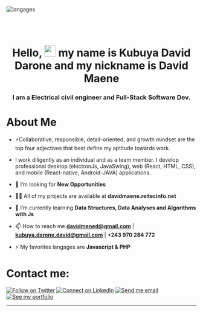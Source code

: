 <!-- <a href="https://davidmaene.reitecinfo.net" style="display: flex; justify-content: center;" align="center"><img height="auto" src="./imgs/profile.jpg" width="35%" /></a> -->
<!-- <a href="#"><img width="100%" height="auto" src="https://i.imgur.com/iXuL1HG.png" height="175px"/></a> -->
<!-- <p align="center">
    <a href="https://github.com/davmaene/github-readme-streak-stats">
        <img title="🔥 Get streak stats for your profile at git.io/streak-stats" alt="david maene's streak" src="https://github-readme-streak-stats.herokuapp.com/?user=davmaene&theme=black-ice&hide_border=true&stroke=0000&background=060A0CD0"/>
    </a>
</p> -->
<!-- |My github statistics|My favorites languages 🔥| -->
<!-- |-|-| -->
<!-- [![davmaene's GitHub Stats](https://github-readme-stats.vercel.app/api?username=davmaene&show_icons=true&theme=merko&hide_title=true&count_private=true)](https://github.com/davmaene) -->
![langages](https://github-readme-stats.vercel.app/api/top-langs/?username=davmaene)

<!-- |[![Top Langs](https://github-readme-stats.vercel.app/api/top-langs/?username=davmaene&show_icons=true&theme=dark&layout=compact&hide_title=true)](https://github.com/davmaene) -->
<br />
<br />
<h1 align="center">Hello, <img src="https://raw.githubusercontent.com/MartinHeinz/MartinHeinz/master/wave.gif" width="30px"> my name is <b>Kubuya David Darone</b> and my nickname is  David Maene </h1>
<h3 align="center">I am a Electrical civil engineer and Full-Stack Software Dev.</h3>


# About Me

- ⚡Collaborative, responsible, detail-oriented, and growth mindset are the top four adjectives that best define my aptitude towards work.

- I work diligently as an individual and as a team member. I develop professional desktop (electronJs, JavaSwing), web (React, HTML, CSS), and mobile (React-native, Android-JAVA) applications. 
  

- 👯 I’m looking for **New Opportunities**

- 👨‍💻 All of my projects are available at **davidmaene.reitecinfo.net**

- 🌱 I’m currently learning **Data Structures, Data Analyses and Algorithms with Js**

- 📫 How to reach me **davidmened@gmail.com** | **kubuya.darone.david@gmail.com** | **+243 970 284 772**

- ⚡ My favorites langages are  **Javascript & PHP**
<!-- 
## 🚀 Languages and Tools:

<p align="left" hidden> 
    <a href="https://developer.mozilla.org/en-US/docs/Web/JavaScript" target="_blank"> <img src="https://img.icons8.com/color/48/000000/javascript.png"/> </a> 
    <a style="padding-right:8px;" href="https://nodejs.org" target="_blank"> <img src="https://img.icons8.com/color/48/000000/nodejs.png"/> </a> 
    <a href="https://expressjs.com" target="_blank"> <img src="https://raw.githubusercontent.com/devicons/devicon/master/icons/express/express-original-wordmark.svg" alt="express" width="40" height="40"/> </a>
    <a href="https://reactjs.org/" target="_blank"> <img src="https://img.icons8.com/color/48/000000/react-native.png"/> </a>
    <a href="https://redux.js.org" target="_blank"> <img src="https://img.icons8.com/color/48/000000/redux.png"/> </a>
    <a href="https://www.python.org" target="_blank"> <img src="https://img.icons8.com/color/48/000000/python.png"/> </a> 
    <a href="https://www.w3.org/html/" target="_blank"> <img src="https://img.icons8.com/color/48/000000/html-5.png"/> </a> 
    <a href="https://www.w3schools.com/css/" target="_blank"> <img src="https://img.icons8.com/color/48/000000/css3.png"/> </a> 
    <a href="https://getbootstrap.com" target="_blank"> <img src="https://img.icons8.com/color/48/000000/bootstrap.png"/> </a> 
    <a href="https://www.java.com" target="_blank"> <img src="https://img.icons8.com/color/48/000000/java-coffee-cup-logo.png"/> </a>
    <a href="https://spring.io/projects/spring-boot" target="_blank"> <img src="https://img.icons8.com/color/48/000000/spring-logo.png"/> </a> 
    <a href="https://www.mongodb.com/" target="_blank"> <img src="https://raw.githubusercontent.com/devicons/devicon/master/icons/mongodb/mongodb-original-wordmark.svg" alt="mongodb" width="48" height="48"/> </a> 
    <a style="padding-right:8px;" href="https://www.mysql.com/" target="_blank"> <img src="https://img.icons8.com/fluent/50/000000/mysql-logo.png"/> </a>
    <a href="https://firebase.google.com/" target="_blank"> <img src="https://img.icons8.com/color/48/000000/firebase.png"/> </a> 
    <a href="https://postman.com" target="_blank"> <img src="https://www.vectorlogo.zone/logos/getpostman/getpostman-icon.svg" alt="postman" width="45" height="45"/> </a>   
    <a href="https://git-scm.com/" target="_blank"> <img src="https://img.icons8.com/color/48/000000/git.png"/> </a> 
    <a href="https://www.jenkins.io" target="_blank"> <img src="https://www.vectorlogo.zone/logos/jenkins/jenkins-icon.svg" alt="jenkins" width="48" height="48"/> </a> 
</p> -->

<!-- [![Javascript Badge](https://img.shields.io/badge/-Javascript-F0DB4F?style=for-the-badge&labelColor=black&logo=javascript&logoColor=F0DB4F)](#)[![Nodejs Badge](https://img.shields.io/badge/-Nodejs-3C873A?style=for-the-badge&labelColor=black&logo=node.js&logoColor=3C873A)](#) [![React Badge](https://img.shields.io/badge/-React-61DBFB?style=for-the-badge&labelColor=black&logo=react&logoColor=61DBFB)](#)[![Typescript Badge](https://img.shields.io/badge/-Typescript-007acc?style=for-the-badge&labelColor=black&logo=typescript&logoColor=007acc)](#)  -->
<!-- <br/>
<br/>
<br/>

<p align="center">
    <a href="https://github.com/davmaene/github-readme-streak-stats">
        <img title="🔥 Get streak stats for your profile at git.io/streak-stats" alt="david maene's streak" src="https://github-readme-streak-stats.herokuapp.com/?user=davmaene&theme=black-ice&hide_border=true&stroke=0000&background=060A0CD0"/>
    </a>
</p>

|statistics|languages|Streaks|
|-|-|-|
|[![davmaene's GitHub Stats](https://github-readme-stats.vercel.app/api?username=davmaene&show_icons=true&theme=dark&hide_title=true)](https://github.com/davmaene)|[![Top Langs](https://github-readme-stats.vercel.app/api/top-langs/?username=davmaene&show_icons=true&theme=dark&layout=compact&hide_title=true)](https://github.com/davmaene)|![davmaene](https://github-readme-streak-stats.herokuapp.com/?user=davmaene&theme=dark)
<br/>
  <b>Note:</b> Top languages is only a metric of the languages my public code consists of and doesn't reflect experience or skill level.
<br/>
<br/>

[![davmaene's github activity graph](https://activity-graph.herokuapp.com/graph?username=davmaene&bg_color=0D1117&color=5BCDEC&line=5BCDEC&point=FFFFFF&area=true&hide_border=true)](https://github.com/davmaene/github-readme-activity-graph)
<br/>
<br/> -->

# Contact me:
<p align="left">

[![Follow on Twitter](https://img.shields.io/badge/--twitter?label=Twitter&logo=Twitter&style=social)](https://twitter.com/dav_maene) [![Connect on LinkedIn](https://img.shields.io/badge/--linkedin?label=LinkedIn&logo=LinkedIn&style=social)](https://linkedin.com/in/david-maene-a5a712146) [![Send me email](https://img.shields.io/badge/--gmail?label=Gmail&logo=Gmail&style=social)](mailto:davidmened@gmail.com) [![See my portfolio](https://img.shields.io/badge/--portfolio?label=Portfolio&logo=portfolio&style=social)](https://davidmaene.reitecinfo.net)
___
</p>
<!-- 
## ❤ Views and Followers
<a href="https://github.com/davmaene/github-profile-views-counter">
    <img src="https://komarev.com/ghpvc/?username=davmaene">
</a>
<a href="https://github.com/davmaene?tab=followers"><img src="https://img.shields.io/github/followers/davmaene?label=Followers&style=social" alt="GitHub Badge"></a> -->
